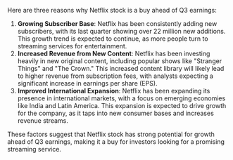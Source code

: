 Here are three reasons why Netflix stock is a buy ahead of Q3 earnings:

1. **Growing Subscriber Base**: Netflix has been consistently adding new subscribers, with its last quarter showing over 22 million new additions. This growth trend is expected to continue, as more people turn to streaming services for entertainment.
2. **Increased Revenue from New Content**: Netflix has been investing heavily in new original content, including popular shows like "Stranger Things" and "The Crown." This increased content library will likely lead to higher revenue from subscription fees, with analysts expecting a significant increase in earnings per share (EPS).
3. **Improved International Expansion**: Netflix has been expanding its presence in international markets, with a focus on emerging economies like India and Latin America. This expansion is expected to drive growth for the company, as it taps into new consumer bases and increases revenue streams.

These factors suggest that Netflix stock has strong potential for growth ahead of Q3 earnings, making it a buy for investors looking for a promising streaming service.